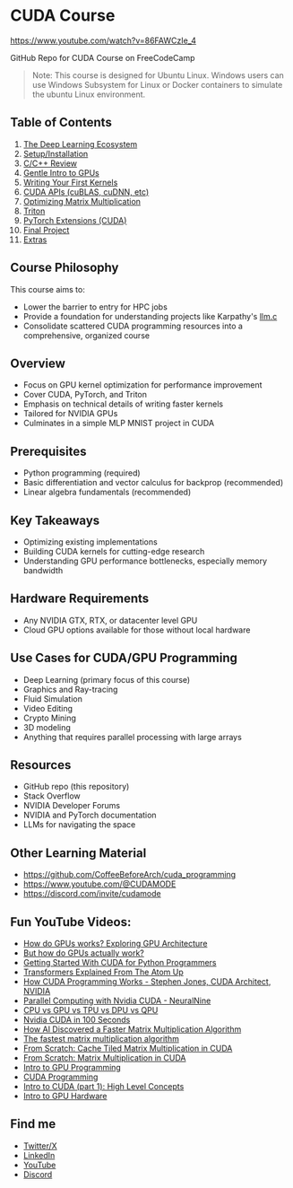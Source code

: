 # CUDA Course

https://www.youtube.com/watch?v=86FAWCzIe_4

GitHub Repo for CUDA Course on FreeCodeCamp

> Note: This course is designed for Ubuntu Linux. Windows users can use Windows Subsystem for Linux or Docker containers to simulate the ubuntu Linux environment.

## Table of Contents

1. [The Deep Learning Ecosystem](01_Deep_Learning_Ecosystem/README.md)
2. [Setup/Installation](02_Setup/README.md)
3. [C/C++ Review](03_C_and_C++_Review/README.md)
4. [Gentle Intro to GPUs](04_Gentle_Intro_to_GPUs/README.md)
5. [Writing Your First Kernels](05_Writing_your_First_Kernels/README.md)
6. [CUDA APIs (cuBLAS, cuDNN, etc)](06_CUDA_APIs/README.md)
7. [Optimizing Matrix Multiplication](07_Faster_Matmul/README.md)
8. [Triton](08_Triton/README.md)
9. [PyTorch Extensions (CUDA)](08_PyTorch_Extensions/README.md)
10. [Final Project](09_Final_Project/README.md)
11. [Extras](10_Extras/README.md)

## Course Philosophy

This course aims to:

- Lower the barrier to entry for HPC jobs
- Provide a foundation for understanding projects like Karpathy's [llm.c](https://github.com/karpathy/llm.c)
- Consolidate scattered CUDA programming resources into a comprehensive, organized course

## Overview

- Focus on GPU kernel optimization for performance improvement
- Cover CUDA, PyTorch, and Triton
- Emphasis on technical details of writing faster kernels
- Tailored for NVIDIA GPUs
- Culminates in a simple MLP MNIST project in CUDA

## Prerequisites

- Python programming (required)
- Basic differentiation and vector calculus for backprop (recommended)
- Linear algebra fundamentals (recommended)

## Key Takeaways

- Optimizing existing implementations
- Building CUDA kernels for cutting-edge research
- Understanding GPU performance bottlenecks, especially memory bandwidth

## Hardware Requirements

- Any NVIDIA GTX, RTX, or datacenter level GPU
- Cloud GPU options available for those without local hardware

## Use Cases for CUDA/GPU Programming

- Deep Learning (primary focus of this course)
- Graphics and Ray-tracing
- Fluid Simulation
- Video Editing
- Crypto Mining
- 3D modeling
- Anything that requires parallel processing with large arrays

## Resources

- GitHub repo (this repository)
- Stack Overflow
- NVIDIA Developer Forums
- NVIDIA and PyTorch documentation
- LLMs for navigating the space

## Other Learning Material

- https://github.com/CoffeeBeforeArch/cuda_programming
- https://www.youtube.com/@CUDAMODE
- https://discord.com/invite/cudamode

## Fun YouTube Videos:
- [How do GPUs works? Exploring GPU Architecture](https://www.youtube.com/watch?v=h9Z4oGN89MU)
- [But how do GPUs actually work?](https://www.youtube.com/watch?v=58jtf24uijw&ab_channel=Graphicode)
- [Getting Started With CUDA for Python Programmers](https://www.youtube.com/watch?v=nOxKexn3iBo&ab_channel=JeremyHoward)
- [Transformers Explained From The Atom Up](https://www.youtube.com/watch?v=7lJZHbg0EQ4&ab_channel=JacobRintamaki)
- [How CUDA Programming Works - Stephen Jones, CUDA Architect, NVIDIA](https://www.youtube.com/watch?v=QQceTDjA4f4&ab_channel=ChristopherHollinworth)
- [Parallel Computing with Nvidia CUDA - NeuralNine](https://www.youtube.com/watch?v=zSCdTOKrnII&ab_channel=NeuralNine)
- [CPU vs GPU vs TPU vs DPU vs QPU](https://www.youtube.com/watch?v=r5NQecwZs1A&ab_channel=Fireship)
- [Nvidia CUDA in 100 Seconds](https://www.youtube.com/watch?v=pPStdjuYzSI&ab_channel=Fireship)
- [How AI Discovered a Faster Matrix Multiplication Algorithm](https://www.youtube.com/watch?v=fDAPJ7rvcUw&t=1s&ab_channel=QuantaMagazine)
- [The fastest matrix multiplication algorithm](https://www.youtube.com/watch?v=sZxjuT1kUd0&ab_channel=Dr.TreforBazett)
- [From Scratch: Cache Tiled Matrix Multiplication in CUDA](https://www.youtube.com/watch?v=ga2ML1uGr5o&ab_channel=CoffeeBeforeArch)
- [From Scratch: Matrix Multiplication in CUDA](https://www.youtube.com/watch?v=DpEgZe2bbU0&ab_channel=CoffeeBeforeArch)
- [Intro to GPU Programming](https://www.youtube.com/watch?v=G-EimI4q-TQ&ab_channel=TomNurkkala)
- [CUDA Programming](https://www.youtube.com/watch?v=xwbD6fL5qC8&ab_channel=TomNurkkala)
- [Intro to CUDA (part 1): High Level Concepts](https://www.youtube.com/watch?v=4APkMJdiudU&ab_channel=JoshHolloway)
- [Intro to GPU Hardware](https://www.youtube.com/watch?v=kUqkOAU84bA&ab_channel=TomNurkkala)

## Find me

- [Twitter/X](https://x.com/elliotarledge)
- [LinkedIn](https://www.linkedin.com/in/elliot-arledge-a392b7243/)
- [YouTube](https://www.youtube.com/channel/UCjlt_l6MIdxi4KoxuMjhYxg)
- [Discord](https://discord.gg/JTTcFe7Pw2)
